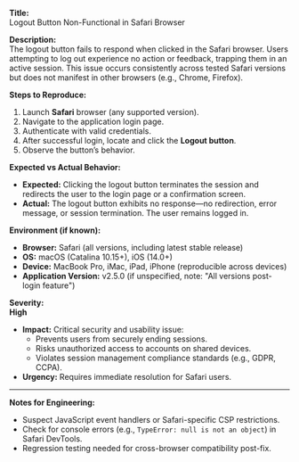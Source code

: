 **Title:**  
Logout Button Non-Functional in Safari Browser  

**Description:**  
The logout button fails to respond when clicked in the Safari browser. Users attempting to log out experience no action or feedback, trapping them in an active session. 
This issue occurs consistently across tested Safari versions but does not manifest in other browsers (e.g., Chrome, Firefox).  

**Steps to Reproduce:**  
1. Launch **Safari** browser (any supported version).  
2. Navigate to the application login page.  
3. Authenticate with valid credentials.  
4. After successful login, locate and click the **Logout button**.  
5. Observe the button’s behavior.  

**Expected vs Actual Behavior:**  
- **Expected:** Clicking the logout button terminates the session and redirects the user to the login page or a confirmation screen.  
- **Actual:** The logout button exhibits no response—no redirection, error message, or session termination. The user remains logged in.  

**Environment (if known):**  
- **Browser:** Safari (all versions, including latest stable release)  
- **OS:** macOS (Catalina 10.15+), iOS (14.0+)  
- **Device:** MacBook Pro, iMac, iPad, iPhone (reproducible across devices)  
- **Application Version:** v2.5.0 (if unspecified, note: "All versions post-login feature")  

**Severity:**  
**High**  
- **Impact:** Critical security and usability issue:  
  - Prevents users from securely ending sessions.  
  - Risks unauthorized access to accounts on shared devices.  
  - Violates session management compliance standards (e.g., GDPR, CCPA).  
- **Urgency:** Requires immediate resolution for Safari users.  

---  
**Notes for Engineering:**  
- Suspect JavaScript event handlers or Safari-specific CSP restrictions.  
- Check for console errors (e.g., `TypeError: null is not an object`) in Safari DevTools.  
- Regression testing needed for cross-browser compatibility post-fix.
